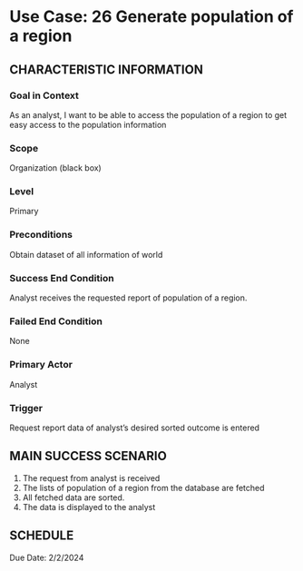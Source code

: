 # Use Case: 26	Generate population of a region

## CHARACTERISTIC INFORMATION
### Goal in Context
As an analyst, I want to be able to access the population of a region to get easy access to the population information
### Scope
Organization (black box)
### Level
Primary
### Preconditions
Obtain dataset of all information of world
### Success End Condition
Analyst receives the requested report of population of a region.
### Failed End Condition
None
### Primary Actor
Analyst
### Trigger
Request report data of analyst’s desired sorted outcome is entered

## MAIN SUCCESS SCENARIO
1.  The request from analyst is received
2.  The lists of population of a region from the database are fetched
3.  All fetched data are sorted.
4.  The data is displayed to the analyst

## SCHEDULE
Due Date: 2/2/2024
